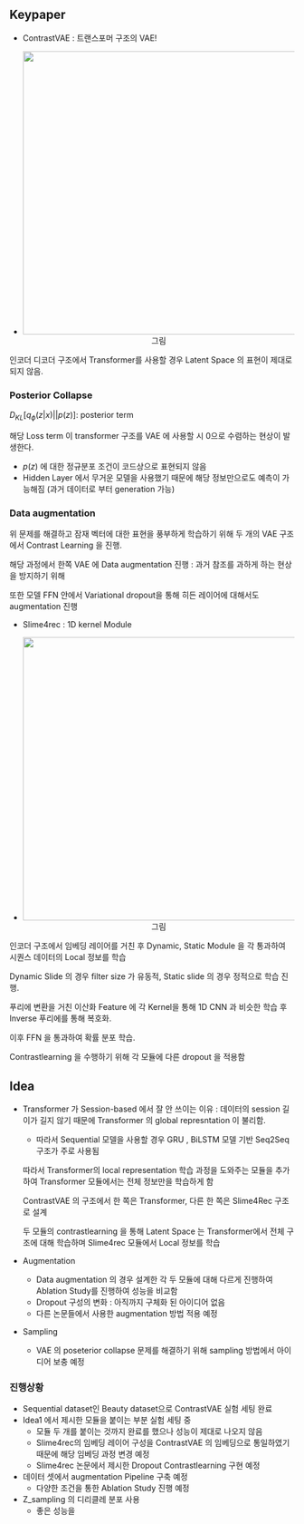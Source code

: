 ## Keypaper 

- ContrastVAE : 트랜스포머 구조의 VAE!
- <p align = "center">
  <img width = "500" src = "https://github.com/skdytpq/capstone/exp/contrast1?raw=True">
  <br>
  그림 
</p>
인코더 디코더 구조에서 Transformer를 사용할 경우 Latent Space 의 표현이 제대로 되지 않음.

### Posterior Collapse

 $D_{KL}[q_{\phi}(z\vert x ) \vert \vert p(z)]$: posterior term

해당 Loss term 이 transformer 구조를 VAE 에 사용할 시 0으로 수렴하는 현상이 발생한다. 

- $p(z)$ 에 대한 정규분포 조건이 코드상으로 표현되지 않음
- Hidden Layer 에서 무거운 모델을 사용했기 때문에 해당 정보만으로도 예측이 가능해짐 (과거 데이터로 부터 generation 가능)

### Data augmentation

위 문제를 해결하고 잠재 벡터에 대한 표현을 풍부하게 학습하기 위해 두 개의 VAE 구조에서 Contrast Learning 을 진행.

해당 과정에서 한쪽 VAE 에 Data augmentation 진행 : 과거 참조를 과하게 하는 현상을 방지하기 위해

또한 모델 FFN 안에서 Variational dropout을 통해 히든 레이어에 대해서도 augmentation 진행

- Slime4rec : 1D kernel Module 

- <p align = "center">
  <img width = "500" src = "https://github.com/skdytpq/capstone/exp/contrast2?raw=True">
  <br>
  그림 
</p>
인코더 구조에서 임베딩 레이어를 거친 후 Dynamic, Static Module 을 각 통과하여 시퀀스 데이터의 Local 정보를 학습

Dynamic Slide 의 경우 filter size 가 유동적, Static slide 의 경우 정적으로 학습 진행. 

푸리에 변환을 거친 이산화 Feature 에 각 Kernel을 통해 1D CNN 과 비슷한 학습 후 Inverse 푸리에를 통해 복호화.

이후 FFN 을 통과하여 확률 분포 학습.

Contrastlearning 을 수행하기 위해 각 모듈에 다른 dropout 을 적용함

## Idea

- Transformer 가 Session-based 에서 잘 안 쓰이는 이유 : 데이터의 session 길이가 길지 않기 때문에 Transformer 의 global represntation 이 불리함.

  - 따라서 Sequential 모델을 사용할 경우 GRU , BiLSTM 모델 기반 Seq2Seq 구조가 주로 사용됨

  따라서 Transformer의 local representation 학습 과정을 도와주는 모듈을 추가하여 Transformer 모듈에서는 전체 정보만을 학습하게 함

  ContrastVAE 의 구조에서 한 쪽은 Transformer, 다른 한 쪽은 Slime4Rec 구조로 설계

  두 모듈의 contrastlearning 을 통해 Latent Space 는 Transformer에서 전체 구조에 대해 학습하며 Slime4rec 모듈에서 Local 정보를 학습

- Augmentation

  - Data augmentation 의 경우 설계한 각 두 모듈에 대해 다르게 진행하여 Ablation Study를 진행하여 성능을 비교함
  - Dropout 구성의 변화 : 아직까지 구체화 된 아이디어 없음
  - 다른 논문들에서 사용한 augmentation 방법 적용 예정

- Sampling 

  - VAE 의 poseterior collapse 문제를 해결하기 위해 sampling 방법에서 아이디어 보충 예정

### 진행상황

- Sequential dataset인 Beauty dataset으로 ContrastVAE 실험 세팅 완료
- Idea1 에서 제시한 모듈을 붙이는 부분 실험 세팅 중
  - 모듈 두 개를 붙이는 것까지 완료를 했으나 성능이 제대로 나오지 않음
  - Slime4rec의 임베딩 레이어 구성을 ContrastVAE 의 임베딩으로 통일하였기 때문에 해당 임베딩 과정 변경 예정
  - Slime4rec 논문에서 제시한 Dropout Contrastlearning 구현 예정
- 데이터 셋에서 augmentation Pipeline 구축 예정
  - 다양한 조건을 통한 Ablation Study 진행 예정
- Z_sampling 의 디리클레 분포 사용
  - 좋은 성능을 
